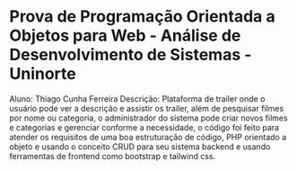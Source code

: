 # Prova de Programação Orientada a Objetos para Web -  Análise de Desenvolvimento de Sistemas - Uninorte

Aluno: Thiago Cunha Ferreira
Descrição: Plataforma de trailer onde o usuário pode ver a descrição e assistir os trailer, além de pesquisar filmes por nome ou categoria, o administrador do sistema pode criar novos filmes e categorias e gerenciar conforme a necessidade, o código foi feito para atender os requisitos de uma boa estruturação de código, PHP orientado a objeto e usando o conceito CRUD para seu sistema backend e usando ferramentas de frontend como bootstrap e tailwind css.
